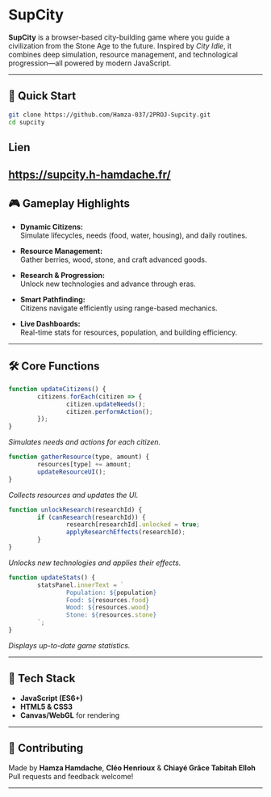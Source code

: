 ﻿# SupCity

**SupCity** is a browser-based city-building game where you guide a civilization from the Stone Age to the future. Inspired by *City Idle*, it combines deep simulation, resource management, and technological progression—all powered by modern JavaScript.

---

## 🚀 Quick Start

```bash
git clone https://github.com/Hamza-037/2PROJ-Supcity.git
cd supcity
```

## Lien

<https://supcity.h-hamdache.fr/>
---

## 🎮 Gameplay Highlights

- **Dynamic Citizens:**  
    Simulate lifecycles, needs (food, water, housing), and daily routines.

- **Resource Management:**  
    Gather berries, wood, stone, and craft advanced goods.

- **Research & Progression:**  
    Unlock new technologies and advance through eras.

- **Smart Pathfinding:**  
    Citizens navigate efficiently using range-based mechanics.

- **Live Dashboards:**  
    Real-time stats for resources, population, and building efficiency.

---

## 🛠️ Core Functions

```js
function updateCitizens() {
        citizens.forEach(citizen => {
                citizen.updateNeeds();
                citizen.performAction();
        });
}
```

*Simulates needs and actions for each citizen.*

```js
function gatherResource(type, amount) {
        resources[type] += amount;
        updateResourceUI();
}
```

*Collects resources and updates the UI.*

```js
function unlockResearch(researchId) {
        if (canResearch(researchId)) {
                research[researchId].unlocked = true;
                applyResearchEffects(researchId);
        }
}
```

*Unlocks new technologies and applies their effects.*

```js
function updateStats() {
        statsPanel.innerText = `
                Population: ${population}
                Food: ${resources.food}
                Wood: ${resources.wood}
                Stone: ${resources.stone}
        `;
}
```

*Displays up-to-date game statistics.*

---

## 🧰 Tech Stack

- **JavaScript (ES6+)**
- **HTML5 & CSS3**
- **Canvas/WebGL** for rendering

---

## 🤝 Contributing

Made by **Hamza Hamdache**, **Cléo Henrioux** & **Chiayé Grâce Tabitah Elloh**
Pull requests and feedback welcome!

---
